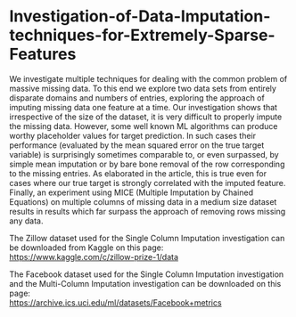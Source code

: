 # Investigation-of-Data-Imputation-techniques-for-Extremely-Sparse-Features

We investigate multiple techniques for dealing with the common problem of massive missing data. To this end we explore two data sets from entirely disparate domains and numbers of entries, exploring the approach of imputing missing data one feature at a time. Our investigation shows that irrespective of the size of the dataset, it is very difficult to properly impute the missing data. However, some well known ML algorithms can produce worthy placeholder values for target prediction. In such cases their performance (evaluated by the mean squared error on the true target variable) is surprisingly sometimes comparable to, or even surpassed, by simple mean imputation or by bare bone removal of the row corresponding to the missing entries. As elaborated in the article, this is true even for cases where our true target is strongly correlated with the imputed feature. Finally, an experiment using MICE (Multiple Imputation by Chained Equations) on multiple columns of missing data in a medium size dataset results in results which far surpass the approach of removing rows missing any data.

The Zillow dataset used for the Single Column Imputation investigation can be downloaded from Kaggle on this page:<br>
https://www.kaggle.com/c/zillow-prize-1/data

The Facebook dataset used for the Single Column Imputation investigation and the Multi-Column Imputation investigation can be downloaded on this page:<br>
https://archive.ics.uci.edu/ml/datasets/Facebook+metrics
